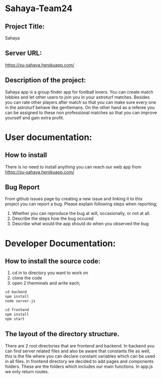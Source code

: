 # Sahaya-Team24

## Project Title:
Sahaya

## Server URL:
https://su-sahaya.herokuapp.com/

## Description of the project:

Sahaya app is a group finder app for football lovers. You can create match lobbies and let other users to join you in your astroturf matches. Besides you can rate other players after match so that you can make sure every one in the astroturf behave like gentlemans. On the other hand as a referee you can be assigned to these non professional matches so that you can improve yourself and gain extra profit. 

# User documentation:

## How to install

There is no need to install anything you can reach our web app from https://su-sahaya.herokuapp.com/


## Bug Report

From github issues page by creating a new issue and linking it to this project you can report a bug. Please explain following steps when reporting;
1. Whether you can reproduce the bug at will, occasionally, or not at all.
2. Describe the steps how the bug occured
3. Describe what would the app should do when you observed the bug

# Developer Documentation:

## How to install the source code:

1. cd in to directory you want to work on
2. clone the code
3. open 2 therminals and write each;

```ps
cd backend
npm install
node server.js
```

```ps
cd frontend
npm install
npm start
```

## The layout of the directory structure.

There are 2 root directories that are frontend and backend. In backend you can find server related files and also be aware that constants file as well, this is the file where you can declare constant variables which can be used in all files. In frontend directory we decided to add pages and components folders. These are the folders which includes our main functions. In app.js we only return routes.




